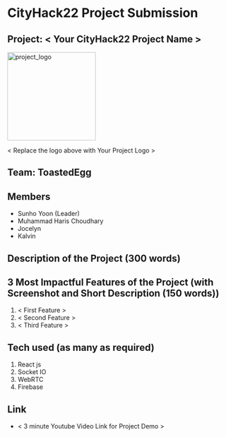 # CityHack22 Project Submission

## Project: < Your CityHack22 Project Name >

<img src="../assets/img/LOGOS/logo1.png" width="200" alt="project_logo"/>

< Replace the logo above with Your Project Logo >

## Team: ToastedEgg

## Members

- Sunho Yoon (Leader)
- Muhammad Haris Choudhary
- Jocelyn
- Kalvin

## Description of the Project (300 words)

## 3 Most Impactful Features of the Project (with Screenshot and Short Description (150 words))

1. < First Feature >
2. < Second Feature >
3. < Third Feature >

## Tech used (as many as required)

1. React js
2. Socket IO
3. WebRTC
4. Firebase

## Link

- < 3 minute Youtube Video Link for Project Demo >
